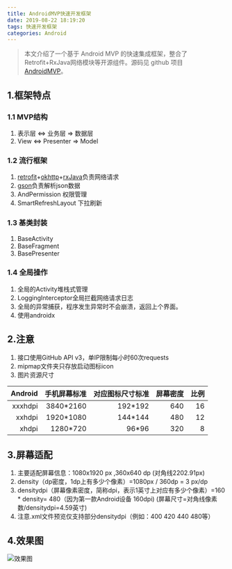 ```yaml
---
title: AndroidMVP快速开发框架
date: 2019-08-22 18:19:20
tags: 快速开发框架
categories: Android
---
```


> 本文介绍了一个基于 Android MVP 的快速集成框架，整合了Retrofit+RxJava网络模块等开源组件。源码见 github 项目 [AndroidMVP](https://github.com/yadiq/AndroidMVP)。

## 1.框架特点

### 1.1 MVP结构
1. 表示层 <=> 业务层 => 数据层
2. View <=> Presenter => Model

### 1.2 流行框架
1. [retrofit](https://github.com/square/retrofit)+[okhttp](https://github.com/square/okhttp)+[rxJava](https://github.com/ReactiveX/RxJava)负责网络请求
2. [gson](https://github.com/google/gson)负责解析json数据
3. AndPermission 权限管理
4. SmartRefreshLayout 下拉刷新

### 1.3 基类封装
1. BaseActivity
2. BaseFragment
3. BasePresenter

### 1.4 全局操作
1. 全局的Activity堆栈式管理
2. LoggingInterceptor全局拦截网络请求日志
3. 全局的异常捕获，程序发生异常时不会崩溃，返回上个界面。
4. 使用androidx

## 2.注意
1. 接口使用GitHub API v3，单IP限制每小时60次requests
2. mipmap文件夹只存放启动图标icon
3. 图片资源尺寸

|Android|手机屏幕标准|对应图标尺寸标准|屏幕密度|比例|
|-:|-:|-:|-:|-:|
|xxxhdpi|3840*2160|192*192|640|16|
|xxhdpi|1920*1080|144*144|480|12|
|xhdpi|1280*720|96*96|320|8|

## 3.屏幕适配
1. 主要适配屏幕信息：1080x1920 px ,360x640 dp (对角线2202.91px)
2. density（dp密度，1dp上有多少个像素）=1080px / 360dp = 3 px/dp
3. densitydpi（屏幕像素密度，简称dpi，表示1英寸上对应有多少个像素）=160 * density= 480（因为第一款Android设备 160dpi)
(屏幕尺寸=对角线像素数/densitydpi=4.59英寸)
4. 注意.xml文件预览仅支持部分densitydpi（例如：400 420 440 480等）

## 4.效果图

![效果图](/images/AndroidMVP1.gif)


